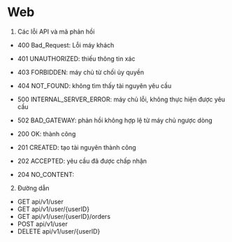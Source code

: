 # Web
1. Các lỗi API và mã phản hồi
- 400 Bad_Request: Lỗi máy khách
- 401 UNAUTHORIZED: thiếu thông tin xác
- 403 FORBIDDEN: máy chủ từ chối ủy quyền
- 404 NOT_FOUND: không tìm thấy tài nguyên yêu cầu
- 500 INTERNAL_SERVER_ERROR: máy chủ lỗi, không thực hiện được yêu cầu
- 502 BAD_GATEWAY: phản hồi không hợp lệ từ máy chủ ngược dòng

- 200 OK: thành công
- 201 CREATED: tạo tài nguyên thành công
- 202 ACCEPTED: yêu cầu đã được chấp nhận
- 204 NO_CONTENT: 

2. Đường dẫn
- GET api/v1/user
- GET api/v1/user/{userID}
- GET api/v1/user/{userID}/orders
- POST api/v1/user
- DELETE api/v1/user/{userID}
